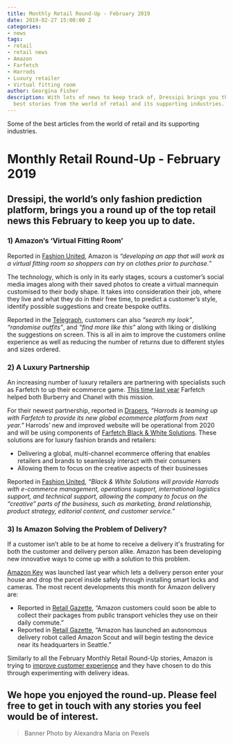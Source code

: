 ```yaml
---
title: Monthly Retail Round-Up - February 2019
date: 2019-02-27 15:00:00 Z
categories:
- news
tags:
- retail
- retail news
- Amazon
- Farfetch
- Harrods
- Luxury retailer
- Virtual fitting room
author: Georgina Fisher
description: With lots of news to keep track of, Dressipi brings you this month's
  best stories from the world of retail and its supporting industries.
---
```


Some of the best articles from the world of retail and its supporting industries.

# Monthly Retail Round-Up - February 2019

## Dressipi, the world’s only fashion prediction platform, brings you a round up of the top retail news this February to keep you up to date.

### 1) Amazon’s ‘Virtual Fitting Room’

Reported in [Fashion United](https://fashionunited.uk/news/retail/amazon-developing-a-virtual-fitting-room-app/2019012941290), Amazon is *“developing an app that will work as a virtual fitting room so shoppers can try on clothes prior to purchase.”*

The technology, which is only in its early stages, scours a customer’s social media images along with their saved photos to create a virtual mannequin customised to their body shape. It takes into consideration their job, where they live and what they do in their free time, to predict a customer’s style, identify possible suggestions and create bespoke outfits. 

Reported in the [Telegraph](https://www.telegraph.co.uk/news/2019/01/26/future-fashion-retail-just-swipe-away-amazon-patent-reveals/), customers can also *“search my look”*, *“randomise outfits”*, and *“find more like this”* along with liking or disliking the suggestions on screen. This is all in aim to improve the customers online experience as well as reducing the number of returns due to different styles and sizes ordered.

### 2) A Luxury Partnership

An increasing number of luxury retailers are partnering with specialists such as Farfetch to up their ecommerce game. [This time last year](https://dressipi.com/blog/monthly-retail-round-up-february-2018/) Farfetch helped both Burberry and Chanel with this mission.

For their newest partnership, reported in [Drapers](https://www.drapersonline.com/7034588.article?utm_source=newsletter&utm_medium=email&utm_campaign=DR_EditorialNewsletters.Reg:%20Send%20-%20Daily%20News&mkt_tok=eyJpIjoiTXpGbFpqZ3pOamMyTkRCaiIsInQiOiJpVkRJN2JxekFDU3lDeEpOT1doYnVCQmw5bmYrNmpcL1ZLOERjcWw5bERldmNkdWg4ZXVHc2lkKzhKRlpxQklkQ0NlekdZT0kxVG5WaDRFXC9SR1p4OUxmK1wvMzlCZm9vVmtSeFBqVEk4ZlRPSFdyK2JBdkJLQ2NDQzZyM1Q2MGRWcCJ9), *“Harrods is teaming up with Farfetch to provide its new global ecommerce platform from next year.”* Harrods’ new and improved website will be operational from 2020 and will be using components of [Farfetch Black & White Solutions](https://aboutfarfetch.com/about/black-white/). These solutions are for luxury fashion brands and retailers: 

* Delivering a global, multi-channel ecommerce offering that enables retailers and brands to seamlessly interact with their consumers
* Allowing them to focus on the creative aspects of their businesses

Reported in [Fashion United](https://fashionunited.uk/news/retail/harrods-partners-up-with-farfetch-on-new-e-commerce-platform/2019022641787), *“Black & White Solutions will provide Harrods with e-commerce management, operations support, international logistics support, and technical support, allowing the company to focus on the “creative” parts of the business, such as marketing, brand relationship, product strategy, editorial content, and customer service.”*

### 3) Is Amazon Solving the Problem of Delivery?

If a customer isn’t able to be at home to receive a delivery it's frustrating for both the customer and delivery person alike. Amazon has been developing new innovative ways to come up with a solution to this problem. 

[Amazon Key](https://www.digitaltrends.com/home/what-is-amazon-key/) was launched last year which lets a delivery person enter your house and drop the parcel inside safely through installing smart locks and cameras. The most recent developments this month for Amazon delivery are:

* Reported in [Retail Gazette](https://www.retailgazette.co.uk/blog/2019/02/amazon-soon-deliver-packages-daily-bus/), “Amazon customers could soon be able to collect their packages from public transport vehicles they use on their daily commute.”
* Reported in [Retail Gazette](https://www.retailgazette.co.uk/blog/2019/01/amazon-launches-autonomous-scout-delivery-robot/), “Amazon has launched an autonomous delivery robot called Amazon Scout and will begin testing the device near its headquarters in Seattle.”

Similarly to all the February Monthly Retail Round-Up stories, Amazon is trying to [improve customer experience](https://dressipi.com/solutions/customer-experience/) and they have chosen to do this through experimenting with delivery ideas.

## We hope you enjoyed the round-up. Please feel free to get in touch with any stories you feel would be of interest.

> Banner Photo by Alexandra Maria on Pexels
